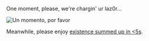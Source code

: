 One moment, please, we're chargin' ur laz0r…

![Un momento, por favor](https://github.githubassets.com/images/mona-loading-dark.gif)

Meanwhile, please enjoy [existence summed up in <5s](https://youtu.be/CXpuRIZzJog).
